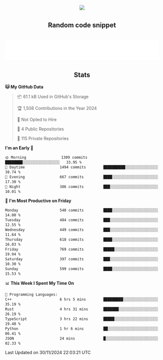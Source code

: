 <h1 align="center"><img src="https://readme-typing-svg.demolab.com?font=JetBrains+Mono&duration=3000&pause=1500&color=FE8019&center=true&multiline=true&repeat=false&random=false&width=600&height=60&lines=Welcome+to+my+page!;I'm+currently+learning+C%2C+Rust+and+C%2B%2B"></h1>

<h2 align="center">Random code snippet</h2>

<h1 align="center"><img src="assets/code_snippet.svg"></h1>

<h2 align="center">Stats</h2>

<!--START_SECTION:waka-->
**🐱 My GitHub Data** 

> 📦 61.1 kB Used in GitHub's Storage 
 > 
> 🏆 1,508 Contributions in the Year 2024
 > 
> 🚫 Not Opted to Hire
 > 
> 📜 4 Public Repositories 
 > 
> 🔑 115 Private Repositories 
 > 
**I'm an Early 🐤** 

```text
🌞 Morning                1309 commits        ████████░░░░░░░░░░░░░░░░░   33.95 % 
🌆 Daytime                1494 commits        ██████████░░░░░░░░░░░░░░░   38.74 % 
🌃 Evening                667 commits         ████░░░░░░░░░░░░░░░░░░░░░   17.30 % 
🌙 Night                  386 commits         ███░░░░░░░░░░░░░░░░░░░░░░   10.01 % 
```
📅 **I'm Most Productive on Friday** 

```text
Monday                   540 commits         ████░░░░░░░░░░░░░░░░░░░░░   14.00 % 
Tuesday                  484 commits         ███░░░░░░░░░░░░░░░░░░░░░░   12.55 % 
Wednesday                449 commits         ███░░░░░░░░░░░░░░░░░░░░░░   11.64 % 
Thursday                 618 commits         ████░░░░░░░░░░░░░░░░░░░░░   16.03 % 
Friday                   769 commits         █████░░░░░░░░░░░░░░░░░░░░   19.94 % 
Saturday                 397 commits         ███░░░░░░░░░░░░░░░░░░░░░░   10.30 % 
Sunday                   599 commits         ████░░░░░░░░░░░░░░░░░░░░░   15.53 % 
```


📊 **This Week I Spent My Time On** 

```text
💬 Programming Languages: 
C++                      6 hrs 5 mins        █████████░░░░░░░░░░░░░░░░   35.19 % 
Rust                     4 hrs 31 mins       ███████░░░░░░░░░░░░░░░░░░   26.19 % 
TypeScript               3 hrs 22 mins       █████░░░░░░░░░░░░░░░░░░░░   19.48 % 
Python                   1 hr 6 mins         ██░░░░░░░░░░░░░░░░░░░░░░░   06.41 % 
JSON                     24 mins             █░░░░░░░░░░░░░░░░░░░░░░░░   02.33 % 
```


 Last Updated on 30/11/2024 22:03:21 UTC
<!--END_SECTION:waka-->
